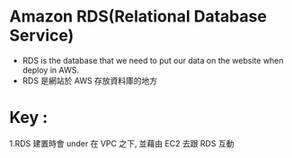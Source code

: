 # Amazon RDS(Relational Database Service)

- RDS is the database that we need to put our data on the website when deploy in AWS.
- RDS 是網站於 AWS 存放資料庫的地方

# Key :

1.RDS 建置時會 under 在 VPC 之下, 並藉由 EC2 去跟 RDS 互動
